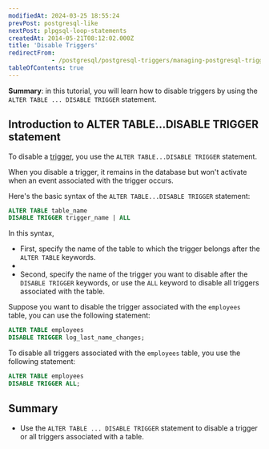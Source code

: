 ```yaml
---
modifiedAt: 2024-03-25 18:55:24
prevPost: postgresql-like
nextPost: plpgsql-loop-statements
createdAt: 2014-05-21T08:12:02.000Z
title: 'Disable Triggers'
redirectFrom: 
            - /postgresql/postgresql-triggers/managing-postgresql-trigger
tableOfContents: true
---
```



**Summary**: in this tutorial, you will learn how to disable triggers by using the `ALTER TABLE ... DISABLE TRIGGER` statement.

## Introduction to ALTER TABLE...DISABLE TRIGGER statement

To disable a [trigger](/postgresql/postgresql-triggers), you use the `ALTER TABLE...DISABLE TRIGGER` statement.

When you disable a trigger, it remains in the database but won't activate when an event associated with the trigger occurs.

Here's the basic syntax of the `ALTER TABLE...DISABLE TRIGGER` statement:

```sql
ALTER TABLE table_name
DISABLE TRIGGER trigger_name | ALL
```

In this syntax,

- First, specify the name of the table to which the trigger belongs after the `ALTER TABLE` keywords.
-
- Second, specify the name of the trigger you want to disable after the `DISABLE TRIGGER` keywords, or use the `ALL` keyword to disable all triggers associated with the table.

Suppose you want to disable the trigger associated with the `employees` table, you can use the following statement:

```sql
ALTER TABLE employees
DISABLE TRIGGER log_last_name_changes;
```

To disable all triggers associated with the `employees` table, you use the following statement:

```sql
ALTER TABLE employees
DISABLE TRIGGER ALL;
```

## Summary

- Use the `ALTER TABLE ... DISABLE TRIGGER` statement to disable a trigger or all triggers associated with a table.
